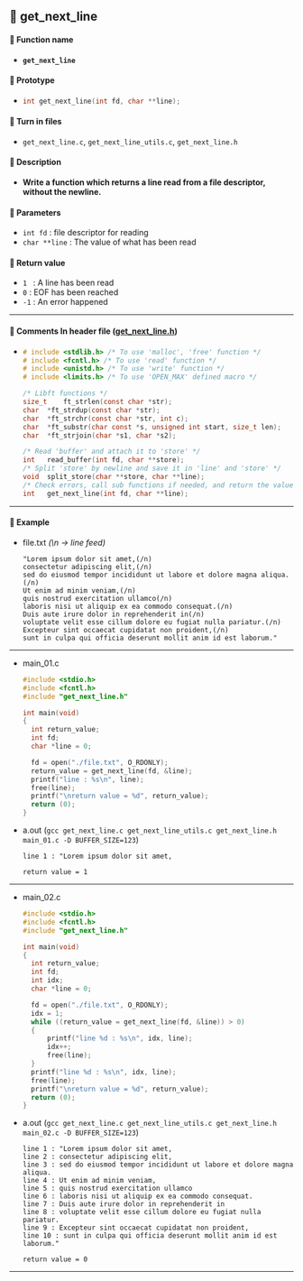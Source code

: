 ## :notebook_with_decorative_cover: get_next_line

#### :page_facing_up: Function name

- **`get_next_line`**

#### :page_facing_up: ​Prototype

- ```c
  int get_next_line(int fd, char **line);
  ```

#### :page_facing_up: Turn in files

- `get_next_line.c`, `get_next_line_utils.c`, `get_next_line.h`

#### :page_facing_up: ​Description

- **Write a function which returns a line read from a file descriptor, without the newline.**

#### :page_facing_up: Parameters

- `int fd` : file descriptor for reading
- `char **line` : The value of what has been read

#### :page_facing_up: Return value

- `1 ` : A line has been read
- `0` : EOF has been reached
- `-1` : An error happened

------

#### :page_facing_up: Comments In header file ([get_next_line.h](/get_next_line.h))

- ```c
  # include <stdlib.h> /* To use 'malloc', 'free' function */
  # include <fcntl.h> /* To use 'read' function */
  # include <unistd.h> /* To use 'write' function */
  # include <limits.h> /* To use 'OPEN_MAX' defined macro */

  /* Libft functions */
  size_t	ft_strlen(const char *str);
  char	*ft_strdup(const char *str);
  char	*ft_strchr(const char *str, int c);
  char	*ft_substr(char const *s, unsigned int start, size_t len);
  char	*ft_strjoin(char *s1, char *s2);

  /* Read 'buffer' and attach it to 'store' */
  int	read_buffer(int fd, char **store);
  /* Split 'store' by newline and save it in 'line' and 'store' */
  void	split_store(char **store, char **line);
  /* Check errors, call sub functions if needed, and return the value. */
  int	get_next_line(int fd, char **line);
  ```

------

#### :page_facing_up: Example

- file.txt *(\n -> line feed)*

  ```
  "Lorem ipsum dolor sit amet,(/n)
  consectetur adipiscing elit,(/n)
  sed do eiusmod tempor incididunt ut labore et dolore magna aliqua.(/n)
  Ut enim ad minim veniam,(/n)
  quis nostrud exercitation ullamco(/n)
  laboris nisi ut aliquip ex ea commodo consequat.(/n)
  Duis aute irure dolor in reprehenderit in(/n)
  voluptate velit esse cillum dolore eu fugiat nulla pariatur.(/n)
  Excepteur sint occaecat cupidatat non proident,(/n)
  sunt in culpa qui officia deserunt mollit anim id est laborum."
  ```

------

- main_01.c

  ```c
  #include <stdio.h>
  #include <fcntl.h>
  #include "get_next_line.h"

  int main(void)
  {
  	int return_value;
  	int fd;
  	char *line = 0;

  	fd = open("./file.txt", O_RDONLY);
  	return_value = get_next_line(fd, &line);
  	printf("line : %s\n", line);
  	free(line);
  	printf("\nreturn value = %d", return_value);
  	return (0);
  }
  ```

- a.out (`gcc get_next_line.c get_next_line_utils.c get_next_line.h main_01.c -D BUFFER_SIZE=123`)

  ```
  line 1 : "Lorem ipsum dolor sit amet,

  return value = 1
  ```

------

- main_02.c

  ```c
  #include <stdio.h>
  #include <fcntl.h>
  #include "get_next_line.h"

  int main(void)
  {
  	int return_value;
  	int fd;
  	int idx;
  	char *line = 0;

  	fd = open("./file.txt", O_RDONLY);
  	idx = 1;
  	while ((return_value = get_next_line(fd, &line)) > 0)
  	{
  		printf("line %d : %s\n", idx, line);
  		idx++;
  		free(line);
  	}
  	printf("line %d : %s\n", idx, line);
  	free(line);
  	printf("\nreturn value = %d", return_value);
  	return (0);
  }
  ```

- a.out (`gcc get_next_line.c get_next_line_utils.c get_next_line.h main_02.c -D BUFFER_SIZE=123`)

  ```
  line 1 : "Lorem ipsum dolor sit amet,
  line 2 : consectetur adipiscing elit,
  line 3 : sed do eiusmod tempor incididunt ut labore et dolore magna aliqua.
  line 4 : Ut enim ad minim veniam,
  line 5 : quis nostrud exercitation ullamco
  line 6 : laboris nisi ut aliquip ex ea commodo consequat.
  line 7 : Duis aute irure dolor in reprehenderit in
  line 8 : voluptate velit esse cillum dolore eu fugiat nulla pariatur.
  line 9 : Excepteur sint occaecat cupidatat non proident,
  line 10 : sunt in culpa qui officia deserunt mollit anim id est laborum."

  return value = 0
  ```



------


